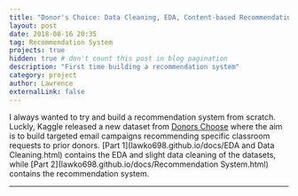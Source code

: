```yaml
---
title: "Donor's Choice: Data Cleaning, EDA, Content-based Recommendation System"
layout: post
date: 2018-08-16 20:35
tag: Recommendation System
projects: true
hidden: true # don't count this post in blog pagination
description: "First time building a recommendation system"
category: project
author: Lawrence
externalLink: false
---
```


I always wanted to try and build a recommendation system from scratch. Luckly, Kaggle released a new dataset from [Donors Choose](https://www.donorschoose.org/) where the aim is to build targeted email campaigns recommending specific classroom requests to prior donors. [Part 1](lawko698.github.io/docs/EDA and Data Cleaning.html) contains the EDA and slight data cleaning of the datasets, while [Part 2](lawko698.github.io/docs/Recommendation System.html) contains the recommendation system.

---
